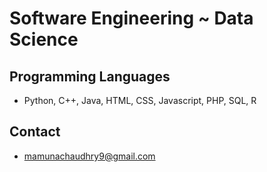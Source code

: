# Software Engineering ~ Data Science 
<!---~ Computer Science--->
## Programming Languages
- Python, C++, Java, HTML, CSS, Javascript, PHP, SQL, R
## Contact
- mamunachaudhry9@gmail.com
<!---
- [Linkedin](https://www.linkedin.com/in/mamuna-chaudhry/)
--->
<!---
MChaudhry9/MChaudhry9 is a ✨ special ✨ repository because its `README.md` (this file) appears on your GitHub profile.
You can click the Preview link to take a look at your changes.
--->
